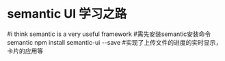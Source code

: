 # semantic UI 学习之路
#i think semantic  is a very useful framework
#需先安装semantic安装命令semantic npm  install semantic-ui --save
#实现了上传文件的进度的实时显示，卡片的应用等
